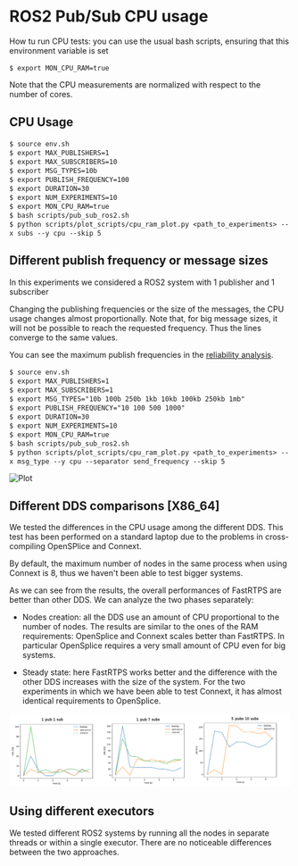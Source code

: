 # ROS2 Pub/Sub CPU usage

How tu run CPU tests:
you can use the usual bash scripts, ensuring that this environment variable is set

```
$ export MON_CPU_RAM=true
```

Note that the CPU measurements are normalized with respect to the number of cores.

## CPU Usage

```
$ source env.sh
$ export MAX_PUBLISHERS=1
$ export MAX_SUBSCRIBERS=10
$ export MSG_TYPES=10b
$ export PUBLISH_FREQUENCY=100
$ export DURATION=30
$ export NUM_EXPERIMENTS=10
$ export MON_CPU_RAM=true
$ bash scripts/pub_sub_ros2.sh
$ python scripts/plot_scripts/cpu_ram_plot.py <path_to_experiments> --x subs --y cpu --skip 5
```




## Different publish frequency or message sizes

In this experiments we considered a ROS2 system with 1 publisher and 1 subscriber

Changing the publishing frequencies or the size of the messages, the CPU usage changes almost proportionally.
Note that, for big message sizes, it will not be possible to reach the requested frequency. Thus the lines converge to the same values.

You can see the maximum publish frequencies in the [reliability analysis](../pub_sub_reliability/README.md).


```
$ source env.sh
$ export MAX_PUBLISHERS=1
$ export MAX_SUBSCRIBERS=1
$ export MSG_TYPES="10b 100b 250b 1kb 10kb 100kb 250kb 1mb"
$ export PUBLISH_FREQUENCY="10 100 500 1000"
$ export DURATION=30
$ export NUM_EXPERIMENTS=10
$ export MON_CPU_RAM=true
$ bash scripts/pub_sub_ros2.sh
$ python scripts/plot_scripts/cpu_ram_plot.py <path_to_experiments> --x msg_type --y cpu --separator send_frequency --skip 5
```

![Plot](cpu_msg_type_freq.png)


## Different DDS comparisons [X86_64]

We tested the differences in the CPU usage among the different DDS.
This test has been performed on a standard laptop due to the problems in cross-compiling OpenSPlice and Connext.

By default, the maximum number of nodes in the same process when using Connext is 8, thus we haven't been able to test bigger systems.

As we can see from the results, the overall performances of FastRTPS are better than other DDS.
We can analyze the two phases separately:

 - Nodes creation: all the DDS use an amount of CPU proportional to the number of nodes.
  The results are similar to the ones of the RAM requirements: OpenSplice and Connext scales better than FastRTPS. In particular OpenSplice requires a very small amount of CPU even for big systems.

 - Steady state: here FastRTPS works better and the difference with the other DDS increases with the size of the system. For the two experiments in which we have been able to test Connext, it has almost identical requirements to OpenSplice.


![Plot](dds_cpu.png)


## Using different executors

We tested different ROS2 systems by running all the nodes in separate threads or within a single executor.
There are no noticeable differences between the two approaches.

